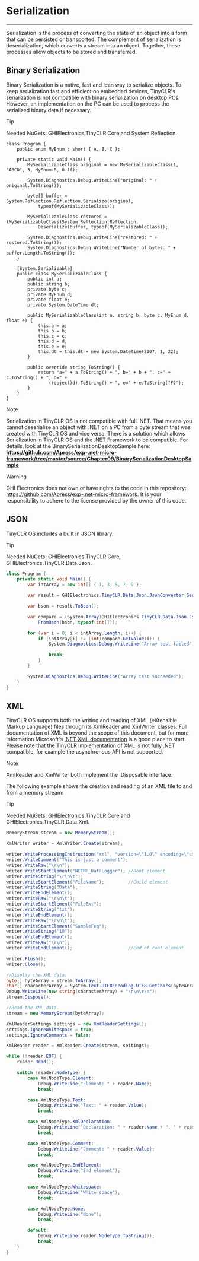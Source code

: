 # Serialization
---
Serialization is the process of converting the state of an object into a form that can be persisted or transported. The complement of serialization is deserialization, which converts a stream into an object. Together, these processes allow objects to be stored and transferred.

## Binary Serialization
Binary Serialization is a native, fast and lean way to serialize objects. To keep serialization fast and efficient on embedded devices, TinyCLR's serialization is not compatible with binary serialization on desktop PCs. However, an implementation on the PC can be used to process the serialized binary data if necessary.

> [!TIP]
> Needed NuGets: GHIElectronics.TinyCLR.Core and System.Reflection.

```
class Program {
    public enum MyEnum : short { A, B, C };

    private static void Main() {
        MySerializableClass original = new MySerializableClass(1, "ABCD", 3, MyEnum.B, 0.1f);

        System.Diagnostics.Debug.WriteLine("original: " + original.ToString());

        byte[] buffer = System.Reflection.Reflection.Serialize(original,
            typeof(MySerializableClass));

        MySerializableClass restored = (MySerializableClass)System.Reflection.Reflection.
            Deserialize(buffer, typeof(MySerializableClass));

        System.Diagnostics.Debug.WriteLine("restored: " + restored.ToString());
        System.Diagnostics.Debug.WriteLine("Number of bytes: " + buffer.Length.ToString());
    }

    [System.Serializable]
    public class MySerializableClass {
        public int a;
        public string b;
        private byte c;
        private MyEnum d;
        private float e;
        private System.DateTime dt;

        public MySerializableClass(int a, string b, byte c, MyEnum d, float e) {
            this.a = a;
            this.b = b;
            this.c = c;
            this.d = d;
            this.e = e;
            this.dt = this.dt = new System.DateTime(2007, 1, 22);
        }

        public override string ToString() {
            return "a=" + a.ToString() + ", b=" + b + ", c=" + c.ToString() + ", d=" +
                ((object)d).ToString() + ", e=" + e.ToString("F2");
        }
    }
}
```

> [!NOTE]
> Serialization in TinyCLR OS is not compatible with full .NET. That means you cannot deserialize an object with .NET on a PC from a byte stream that was created with TinyCLR OS and vice versa. There is a solution which allows Serialization in TinyCLR OS and the .NET Framework to be compatible. For details, look at the BinarySerializationDesktopSample here: **https://github.com/Apress/exp-.net-micro-framework/tree/master/source/Chapter09/BinarySerializationDesktopSample**

>[!WARNING]
> GHI Electronics does not own or have rights to the code in this repository: https://github.com/Apress/exp-.net-micro-framework. It is your responsibility to adhere to the license provided by the owner of this code.

## JSON

TinyCLR OS includes a built in JSON library.

> [!TIP]
> Needed NuGets: GHIElectronics.TinyCLR.Core, GHIElectronics.TinyCLR.Data.Json.

```cs
class Program {
    private static void Main() {
        var intArray = new int[] { 1, 3, 5, 7, 9 };

        var result = GHIElectronics.TinyCLR.Data.Json.JsonConverter.Serialize(intArray);

        var bson = result.ToBson();

        var compare = (System.Array)GHIElectronics.TinyCLR.Data.Json.JsonConverter.
            FromBson(bson, typeof(int[]));

        for (var i = 0; i < intArray.Length; i++) {
            if (intArray[i] != (int)compare.GetValue(i)) {
                System.Diagnostics.Debug.WriteLine("Array test failed");

                break;
            }
        }

        System.Diagnostics.Debug.WriteLine("Array test succeeded");
    }
}
```

## XML
TinyCLR OS supports both the writing and reading of XML (eXtensible Markup Language) files through its XmlReader and XmlWriter classes. Full documentation of XML is beyond the scope of this document, but for more information Microsoft's [.NET XML documentation](https://docs.microsoft.com/en-us/dotnet/api/system.xml.xmldocument?view=netcore-3.1) is a good place to start. Please note that the TinyCLR implementation of XML is not fully .NET compatible, for example the asynchronous API is not supported.


> [!Note]
> XmlReader and XmlWriter both implement the IDisposable interface.

The following example shows the creation and reading of an XML file to and from a memory stream:
> [!TIP]
> Needed NuGets: GHIElectronics.TinyCLR.Core and GHIElectronics.TinyCLR.Data.Xml.

```cs
MemoryStream stream = new MemoryStream();

XmlWriter writer = XmlWriter.Create(stream);

writer.WriteProcessingInstruction("xml", "version=\"1.0\" encoding=\"utf-8\"");
writer.WriteComment("This is just a comment");
writer.WriteRaw("\r\n");
writer.WriteStartElement("NETMF_DataLogger"); //Root element
writer.WriteString("\r\n\t");
writer.WriteStartElement("FileName");         //Child element
writer.WriteString("Data");
writer.WriteEndElement();
writer.WriteRaw("\r\n\t");
writer.WriteStartElement("FileExt");
writer.WriteString("txt");
writer.WriteEndElement();
writer.WriteRaw("\r\n\t");
writer.WriteStartElement("SampleFeq");
writer.WriteString("10");
writer.WriteEndElement();
writer.WriteRaw("\r\n");
writer.WriteEndElement();                     //End of root element

writer.Flush();
writer.Close();

//Display the XML data.
byte[] byteArray = stream.ToArray();
char[] characterArray = System.Text.UTF8Encoding.UTF8.GetChars(byteArray);
Debug.WriteLine(new string(characterArray) + "\r\n\r\n");
stream.Dispose();

//Read the XML data.
stream = new MemoryStream(byteArray);

XmlReaderSettings settings = new XmlReaderSettings();
settings.IgnoreWhitespace = true;
settings.IgnoreComments = false;

XmlReader reader = XmlReader.Create(stream, settings);

while (!reader.EOF) {
    reader.Read();

    switch (reader.NodeType) {
        case XmlNodeType.Element:
            Debug.WriteLine("Element: " + reader.Name);
            break;

        case XmlNodeType.Text:
            Debug.WriteLine("Text: " + reader.Value);
            break;

        case XmlNodeType.XmlDeclaration:
            Debug.WriteLine("Declaration: " + reader.Name + ", " + reader.Value);
            break;

        case XmlNodeType.Comment:
            Debug.WriteLine("Comment: " + reader.Value);
            break;

        case XmlNodeType.EndElement:
            Debug.WriteLine("End element");
            break;

        case XmlNodeType.Whitespace:
            Debug.WriteLine("White space");
            break;

        case XmlNodeType.None:
            Debug.WriteLine("None");
            break;

        default:
            Debug.WriteLine(reader.NodeType.ToString());
            break;
    }
}
```


